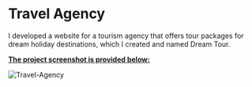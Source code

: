﻿# Travel Agency

I developed a website for a tourism agency that offers tour packages for dream holiday destinations, which I created and named Dream Tour.


<strong><u>The project screenshot is provided below:</u></strong>

![Travel-Agency](https://github.com/erhantapanyigit/Travel-Agency/assets/132780710/5b1c9348-3ba5-492e-9698-2d5818856faa)
